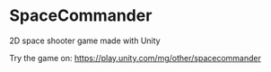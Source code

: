 # SpaceCommander
2D space shooter game made with Unity
  
Try the game on: https://play.unity.com/mg/other/spacecommander
